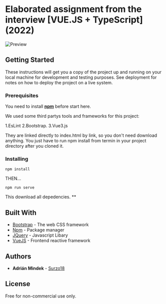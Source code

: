 #  Elaborated assignment from the interview [VUE.JS + TypeScript] (2022)

![Preview](https://github.com/surzo18/Zadanie/blob/main/Preview.png)

## Getting Started

These instructions will get you a copy of the project up and running on your local machine for development and testing purposes. See deployment for notes on how to deploy the project on a live system.

### Prerequisites

You need to install [**npm**](https://www.npmjs.com/get-npm) before start here.

We used some third partys tools and frameworks for this project:

1.EsLint
2.Bootstrap. 
3.Vue3.js

They are linked directly to index.html by link, so you don't need download anything. You just have to run npm install from termin in your project directory after you cloned it.

### Installing

```
npm install
```
THEN...
```
npm run serve
```

This download all depedencies. **

## Built With

* [Bootstrap](https://getbootstrap.com) - The web CSS framework
* [Npm](https://www.npmjs.com) - Package manager
* [JQuery](https://jquery.com) - Javascript Libary
* [VueJS](https://vuejs.org/) - Frontend reactive framework

## Authors

* **Adrián Mindek** -  [Surzo18](https://github.com/surzo18)

## License

Free for non-commercial use only.

